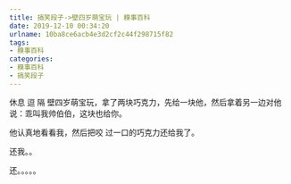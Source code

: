 ```yaml
---
title: 搞笑段子->壁四岁萌宝玩 | 糗事百科
date: 2019-12-10 00:34:20
urlname: 10ba8ce6acb4e3d2cf2c44f298715f82
tags: 
- 糗事百科
categories:
- 糗事百科
- 搞笑段子
---
```

休息  逗  隔  壁四岁萌宝玩，拿了两块巧克力，先给一块他，然后拿着另一边对他说：乖叫我帅伯伯，这块也给你。

他认真地看看我，然后把咬  过一口的巧克力还给我了。

还我。。

还。。。。。


